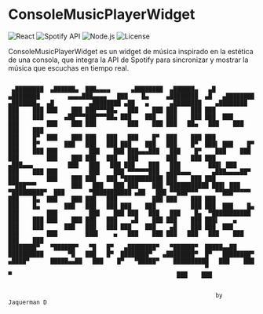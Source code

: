 # ConsoleMusicPlayerWidget

![React](https://img.shields.io/badge/Framework-React-61DAFB?logo=react)
![Spotify API](https://img.shields.io/badge/API-Spotify-1DB954?logo=spotify)
![Node.js](https://img.shields.io/badge/Runtime-Node.js-339933?logo=node.js)
![License](https://img.shields.io/badge/License-MIT-green)

ConsoleMusicPlayerWidget es un widget de música inspirado en la estética de una consola, que integra la API de Spotify para sincronizar y mostrar la música que escuchas en tiempo real.

```ascii

 ▄████████  ▄██████▄  ███▄▄▄▄      ▄████████  ▄██████▄   ▄█          ▄████████        ▄▄▄▄███▄▄▄▄   ███    █▄     ▄████████  ▄█   ▄████████         ▄███████▄  ▄█          ▄████████ ▄██   ▄      ▄████████    ▄████████
███    ███ ███    ███ ███▀▀▀██▄   ███    ███ ███    ███ ███         ███    ███      ▄██▀▀▀███▀▀▀██▄ ███    ███   ███    ███ ███  ███    ███        ███    ███ ███         ███    ███ ███   ██▄   ███    ███   ███    ███
███    █▀  ███    ███ ███   ███   ███    █▀  ███    ███ ███         ███    █▀       ███   ███   ███ ███    ███   ███    █▀  ███▌ ███    █▀         ███    ███ ███         ███    ███ ███▄▄▄███   ███    █▀    ███    ███
███        ███    ███ ███   ███   ███        ███    ███ ███        ▄███▄▄▄          ███   ███   ███ ███    ███   ███        ███▌ ███               ███    ███ ███         ███    ███ ▀▀▀▀▀▀███  ▄███▄▄▄      ▄███▄▄▄▄██▀
███        ███    ███ ███   ███ ▀███████████ ███    ███ ███       ▀▀███▀▀▀          ███   ███   ███ ███    ███ ▀███████████ ███▌ ███             ▀█████████▀  ███       ▀███████████ ▄██   ███ ▀▀███▀▀▀     ▀▀███▀▀▀▀▀
███    █▄  ███    ███ ███   ███          ███ ███    ███ ███         ███    █▄       ███   ███   ███ ███    ███          ███ ███  ███    █▄         ███        ███         ███    ███ ███   ███   ███    █▄  ▀███████████
███    ███ ███    ███ ███   ███    ▄█    ███ ███    ███ ███▌    ▄   ███    ███      ███   ███   ███ ███    ███    ▄█    ███ ███  ███    ███        ███        ███▌    ▄   ███    ███ ███   ███   ███    ███   ███    ███
████████▀   ▀██████▀   ▀█   █▀   ▄████████▀   ▀██████▀  █████▄▄██   ██████████       ▀█   ███   █▀  ████████▀   ▄████████▀  █▀   ████████▀        ▄████▀      █████▄▄██   ███    █▀   ▀█████▀    ██████████   ███    ███
                                                        ▀                                                                                                     ▀                                               ███    ███


                                                           by Jaquerman D
```
